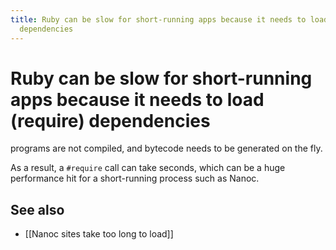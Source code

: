```yaml
---
title: Ruby can be slow for short-running apps because it needs to load (require)
  dependencies
---
```


# Ruby can be slow for short-running apps because it needs to load (require) dependencies
programs are not compiled, and bytecode needs to be generated on the fly.

As a result, a `#require` call can take seconds, which can be a huge performance hit for a short-running process such as Nanoc.

## See also

* [[Nanoc sites take too long to load]]